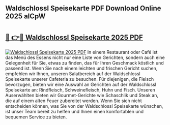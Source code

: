 ## Waldschlossl Speisekarte PDF Download Online 2025 alCpW

# <h2><a href="http://gc9wm8.nevu.top/?p=Waldschlossl+Speisekarte">🔗 👉🔴 Waldschlossl Speisekarte 2025 PDF</a></h2>

[![Waldschlossl Speisekarte 2025 PDF](https://i.imgur.com/dBaPXMq.png)](http://gc9wm8.nevu.top/?p=Waldschlossl+Speisekarte)
In einem Restaurant oder Café ist das Menü des Essens nicht nur eine Liste von Gerichten, sondern auch eine Gelegenheit für Sie, etwas zu finden, das für Ihren Geschmack köstlich und passend ist. Wenn Sie nach einem leichten und frischen Gericht suchen, empfehlen wir Ihnen, unseren Salatbereich auf der Waldschlossl Speisekarte unserer Cafeteria zu besuchen. Für diejenigen, die Fleisch bevorzugen, bieten wir eine Auswahl an Gerichten auf der Waldschlossl Speisekarte an: Rindfleisch, Schweinefleisch, Huhn und Fisch. Unseren Auserwählten bieten wir Gourmet-Gerichte wie Schaschlik und Steak an, die auf einem alten Feuer zubereitet werden. Wenn Sie sich nicht entscheiden können, was Sie von der Waldschlossl Speisekarte wünschen, ist unser Team bereit zu helfen und Ihnen einen komfortablen und bequemen Service zu bieten.
